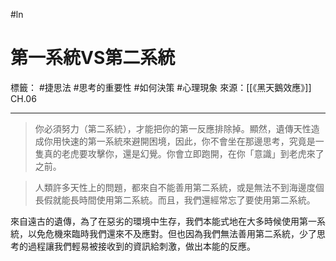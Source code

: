#ln 
# 第一系統VS第二系統
標籤： #捷思法 #思考的重要性 #如何決策 #心理現象 
來源：[[《黑天鵝效應》]] CH.06

---

> 你必須努力（第二系統），才能把你的第一反應排除掉。顯然，遺傳天性造成你用快速的第一系統來避開困境，因此，你不會坐在那邊思考，究竟是一隻真的老虎要攻擊你，還是幻覺。你會立即跑開，在你「意識」到老虎來了之前。

> 人類許多天性上的問題，都來自不能善用第二系統，或是無法不到海邊度個長假就能長時間使用第二系統。而且，我們還經常忘了要使用第二系統。

來自遠古的遺傳，為了在惡劣的環境中生存，我們本能式地在大多時候使用第一系統，以免危機來臨時我們還來不及應對。但也因為我們無法善用第二系統，少了思考的過程讓我們輕易被接收到的資訊給刺激，做出本能的反應。